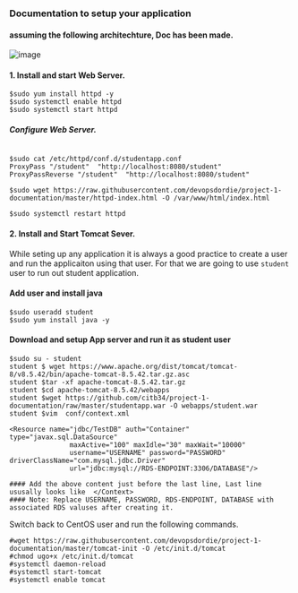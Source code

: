 ###  Documentation to setup your application


#### assuming the following architechture, Doc has been made. 

![image](https://user-images.githubusercontent.com/52474652/60711645-f6d75880-9f32-11e9-877f-0e4362a07439.png)

#### 1. Install and start Web Server.

```
$sudo yum install httpd -y
$sudo systemctl enable httpd
$sudo systemctl start httpd
```

##### Configure Web Server. 

```

$sudo cat /etc/httpd/conf.d/studentapp.conf
ProxyPass "/student"  "http://localhost:8080/student"
ProxyPassReverse "/student"  "http://localhost:8080/student"

$sudo wget https://raw.githubusercontent.com/devopsdordie/project-1-documentation/master/httpd-index.html -O /var/www/html/index.html

$sudo systemctl restart httpd
```

#### 2. Install and Start Tomcat Sever.

While seting up any application it is always a good practice to create a user and run the applicaiton using that user. 
For that we are going to use `student` user to run out student application. 

#### Add user and install java
```
$sudo useradd student
$sudo yum install java -y
```

#### Download and setup App server and run it as student user
```
$sudo su - student
student $ wget https://www.apache.org/dist/tomcat/tomcat-8/v8.5.42/bin/apache-tomcat-8.5.42.tar.gz.asc
student $tar -xf apache-tomcat-8.5.42.tar.gz
student $cd apache-tomcat-8.5.42/webapps
student $wget https://github.com/citb34/project-1-documentation/raw/master/studentapp.war -O webapps/student.war
student $vim  conf/context.xml

<Resource name="jdbc/TestDB" auth="Container" type="javax.sql.DataSource"
               maxActive="100" maxIdle="30" maxWait="10000"
               username="USERNAME" password="PASSWORD" driverClassName="com.mysql.jdbc.Driver"
               url="jdbc:mysql://RDS-ENDPOINT:3306/DATABASE"/>

#### Add the above content just before the last line, Last line ususally looks like  </Context>
#### Note: Replace USERNAME, PASSWORD, RDS-ENDPOINT, DATABASE with associated RDS valuses after creating it.
```

Switch back to CentOS user and run the following commands. 
```
#wget https://raw.githubusercontent.com/devopsdordie/project-1-documentation/master/tomcat-init -O /etc/init.d/tomcat
#chmod ugo+x /etc/init.d/tomcat
#systemctl daemon-reload
#systemctl start-tomcat
#systemctl enable tomcat

